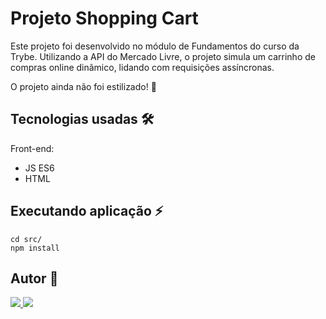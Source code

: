 # Projeto Shopping Cart

Este projeto foi desenvolvido no módulo de Fundamentos do curso da Trybe.
Utilizando a API do Mercado Livre, o projeto simula um carrinho de compras online dinâmico, lidando com requisições assíncronas.

O projeto ainda não foi estilizado! :construction:

## Tecnologias usadas 🛠

Front-end:
- JS ES6
- HTML

## Executando aplicação ⚡️

```
cd src/
npm install
``` 

## Autor 👥

<a href="https://www.linkedin.com/in/marques-bruno/" target="_blank">
    <img src="https://img.shields.io/badge/linkedin-%230077B5.svg?&style=for-the-badge&logo=linkedin&logoColor=white" />
</a>
<a href="https://github.com/marqsbruno" target="_blank">
    <img src="https://img.shields.io/badge/github-%23121011.svg?style=for-the-badge&logo=github&logoColor=white" />
</a>

